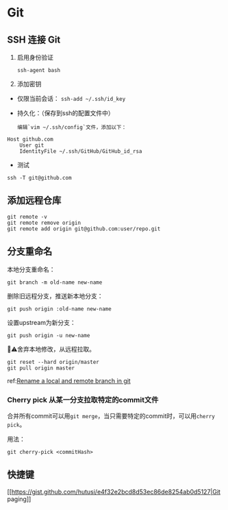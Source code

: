 
# Git


## SSH 连接 Git

1. 启用身份验证

	```
	ssh-agent bash
	```
2. 添加密钥

  * 仅限当前会话：
		`ssh-add ~/.ssh/id_key`
		
  * 持久化：（保存到ssh的配置文件中）

		编辑`vim ~/.ssh/config`文件，添加以下：

```
Host github.com
    User git
    IdentityFile ~/.ssh/GitHub/GitHub_id_rsa
```

* 测试

```
ssh -T git@github.com
```
		

## 添加远程仓库

```
git remote -v 
git remote remove origin 
git remote add origin git@github.com:user/repo.git  
```


## 分支重命名

本地分支重命名：
```
git branch -m old-name new-name
```

删除旧远程分支，推送新本地分支：
```
git push origin :old-name new-name
```

设置upstream为新分支：
```
git push origin -u new-name
```

⚠️舍弃本地修改，从远程拉取。
```
git reset --hard origin/master
git pull origin master
```

ref:[Rename a local and remote branch in git](https://multiplestates.wordpress.com/2015/02/05/rename-a-local-and-remote-branch-in-git/)


### Cherry pick 从某一分支拉取特定的commit文件

合并所有commit可以用`git merge`，当只需要特定的commit时，可以用`cherry pick`。

用法：
```
git cherry-pick <commitHash>
```

## 快捷键

[[https://gist.github.com/hutusi/e4f32e2bcd8d53ec86de8254ab0d5127|Git paging]]